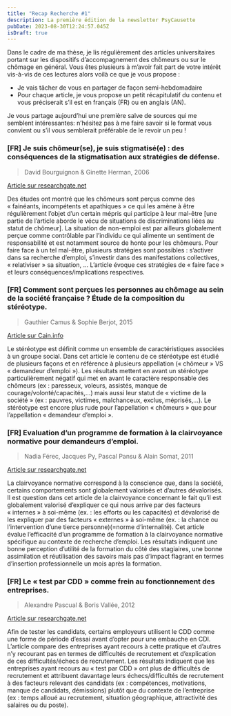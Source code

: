 ```yaml
---
title: "Recap Recherche #1"
description: La première édition de la newsletter PsyCausette
pubDate: 2023-08-30T12:24:57.045Z
isDraft: true
---
```

Dans le cadre de ma thèse, je lis régulièrement des articles universitaires portant sur les dispositifs d’accompagnement des chômeurs ou sur le chômage en général. Vous êtes plusieurs à m’avoir fait part de votre intérêt vis-à-vis de ces lectures alors voilà ce que je vous propose : 
- Je vais tâcher de vous en partager de façon semi-hebdomadaire 
-  Pour chaque article, je vous propose un petit récapitulatif du contenu et vous préciserait s’il est en français (FR) ou en anglais (AN).

Je vous partage aujourd’hui une première salve de sources qui me semblent intéressantes: n’hésitez pas à me faire savoir si le format vous convient ou s’il vous semblerait préférable
de le revoir un peu !

### \[FR] Je suis chômeur(se), je suis stigmatisé(e) : des conséquences de la stigmatisation aux stratégies de défense.

> David Bourguignon & Ginette Herman, 2006

[Article sur researchgate.net](https://www.researchgate.net/publication/234072080_Je_suis_chomeurse_je_suis_stigmatisee_Des_consequences_de_la_stigmatisation_aux_strategies_de_defense_de_soi/link/09e4150ed331bc35ae000000/download)

Des études ont montré que les chômeurs sont perçus comme des « fainéants, incompétents et apathiques » ce qui les amène à être régulièrement l’objet d’un certain mépris qui participe à leur mal-être [une partie de l’article aborde le vécu de situations de discriminations liées au statut de chômeur]. La situation de non-emploi est par ailleurs globalement perçue comme contrôlable par
l’individu ce qui alimente un sentiment de responsabilité et est notamment source de honte pour les chômeurs. Pour faire face à un tel mal-être, plusieurs stratégies sont possibles : s’activer dans sa recherche d’emploi, s’investir dans des manifestations collectives, « relativiser » sa situation, …
L’article évoque ces stratégies de « faire face » et leurs conséquences/implications respectives.

### \[FR] Comment sont perçues les personnes au chômage au sein de la société française ? Étude de la composition du stéréotype.

> Gauthier Camus & Sophie Berjot, 2015

[Article sur Cain.info](https://www.cairn.info/revue-les-cahiers-internationaux-de-psychologie-sociale-2015-1-page-53.html)

Le stéréotype est définit comme un ensemble de caractéristiques associées à un groupe social. Dans cet article le contenu de ce stéréotype est étudié de plusieurs façons et en référence à plusieurs appellation (« chômeur » VS « demandeur d’emploi »). Les résultats mettent en avant un stéréotype particulièrement négatif qui met en avant le caractère responsable des chômeurs (ex : paresseux, voleurs, assistés, manque de courage/volonté/capacités,…) mais aussi leur statut de « victime de la société » (ex : pauvres, victimes, malchanceux, exclus, méprisés,…). Le stéréotype est encore plus rude pour l’appellation « chômeurs » que pour l’appellation « demandeur d’emploi ».

### [FR] Evaluation d’un programme de formation à la clairvoyance normative pour demandeurs d’emploi.

> Nadia Férec, Jacques Py, Pascal Pansu & Alain Somat,  2011

[Article sur researchgate.net](https://www.researchgate.net/publication/237045838_Evaluation_d'un_programme_de_formation_a_la_clairvoyance_normative_pour_demandeurs_d'emploi_Evaluation_d'un_programme_de_formation_a_la_clairvoyance_normative/link/02e7e51afd47115fe5000000/download)

La clairvoyance normative correspond à la conscience que, dans la société, certains comportements sont globalement valorisés et d’autres dévalorisés. Il est question dans cet article de la clairvoyance concernant le fait qu’il est globalement valorisé d’expliquer ce qui nous arrive par des facteurs « internes » à soi-même (ex. : les efforts ou les capacités) et dévalorisé de les expliquer par des facteurs « externes » à soi-même (ex. : la chance ou l’intervention d’une tierce personne)(=norme d’internalité). Cet article évalue l’efficacité d’un programme de formation à la clairvoyance normative spécifique au contexte de recherche d’emploi. Les résultats indiquent une bonne perception d’utilité de la formation du côté des stagiaires, une bonne assimilation et réutilisation des savoirs mais pas d’impact flagrant en termes d’insertion professionnelle un mois après la formation.


### [FR] Le « test par CDD » comme frein au fonctionnement des entreprises.

> Alexandre Pascual & Boris Vallée, 2012

[Article sur researchgate.net](https://www.researchgate.net/publication/236803081_Le_test_par_CDD_comme_frein_au_fonctionnement_des_entreprises)

Afin de tester les candidats, certains employeurs utilisent le CDD comme une forme de période d’essai avant d’opter pour une embauche en CDI. L’article compare des entreprises ayant recours à cette pratique et d’autres n’y recourant pas en termes de difficultés de recrutement et d’explication
de ces difficultés/échecs de recrutement. Les résultats indiquent que les entreprises ayant recours au « test par CDD » ont plus de difficultés de recrutement et attribuent davantage leurs échecs/difficultés de recrutement à des facteurs relevant des candidats (ex : compétences, motivations, manque de candidats, démissions) plutôt que du contexte de l’entreprise (ex : temps alloué au recrutement, situation géographique, attractivité des salaires ou du poste).
